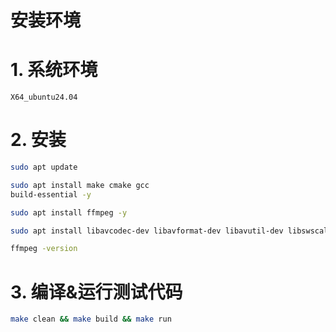 # 安装环境
# 1. 系统环境
    X64_ubuntu24.04
# 2. 安装
```bash
sudo apt update
```
```bash
sudo apt install make cmake gcc 
build-essential -y
```
```bash
sudo apt install ffmpeg -y
```
```bash
sudo apt install libavcodec-dev libavformat-dev libavutil-dev libswscale-dev libswresample-dev -y
```
```bash
ffmpeg -version
```
# 3. 编译&运行测试代码
```bash
make clean && make build && make run
```